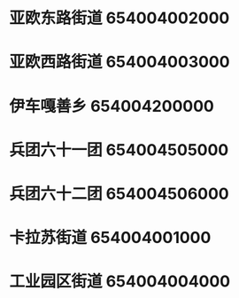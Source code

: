 # 亚欧东路街道 654004002000
# 亚欧西路街道 654004003000
# 伊车嘎善乡 654004200000
# 兵团六十一团 654004505000
# 兵团六十二团 654004506000
# 卡拉苏街道 654004001000
# 工业园区街道 654004004000
